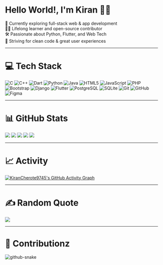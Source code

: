 
# Hello World!, I'm Kiran 👋🏼  
🛜 Currently exploring full-stack web & app development  
👨‍🎓 Lifelong learner and open-source contributor  
🛠️ Passionate about Python, Flutter, and Web Tech  
🎯 Striving for clean code & great user experiences  

---

# 💻 Tech Stack

![C](https://img.shields.io/badge/C-%2300599C.svg?style=for-the-badge&logo=c&logoColor=white)
![C++](https://img.shields.io/badge/C++-%2300599C.svg?style=for-the-badge&logo=c%2B%2B&logoColor=white)
![Dart](https://img.shields.io/badge/Dart-%230175C2.svg?style=for-the-badge&logo=dart&logoColor=white)
![Python](https://img.shields.io/badge/Python-3670A0?style=for-the-badge&logo=python&logoColor=ffdd54)
![Java](https://img.shields.io/badge/Java-%23ED8B00.svg?style=for-the-badge&logo=openjdk&logoColor=white)
![HTML5](https://img.shields.io/badge/HTML5-%23E34F26.svg?style=for-the-badge&logo=html5&logoColor=white)
![JavaScript](https://img.shields.io/badge/JavaScript-%23323330.svg?style=for-the-badge&logo=javascript&logoColor=%23F7DF1E)
![PHP](https://img.shields.io/badge/PHP-%23777BB4.svg?style=for-the-badge&logo=php&logoColor=white)
![Bootstrap](https://img.shields.io/badge/Bootstrap-%238511FA.svg?style=for-the-badge&logo=bootstrap&logoColor=white)
![Django](https://img.shields.io/badge/Django-%23092E20.svg?style=for-the-badge&logo=django&logoColor=white)
![Flutter](https://img.shields.io/badge/Flutter-%2302569B.svg?style=for-the-badge&logo=Flutter&logoColor=white)
![PostgreSQL](https://img.shields.io/badge/PostgreSQL-%23316192.svg?style=for-the-badge&logo=postgresql&logoColor=white)
![SQLite](https://img.shields.io/badge/SQLite-%2307405e.svg?style=for-the-badge&logo=sqlite&logoColor=white)
![Git](https://img.shields.io/badge/Git-%23F05033.svg?style=for-the-badge&logo=git&logoColor=white)
![GitHub](https://img.shields.io/badge/GitHub-%23121011.svg?style=for-the-badge&logo=github&logoColor=white)
![Figma](https://img.shields.io/badge/Figma-%23F24E1E.svg?style=for-the-badge&logo=figma&logoColor=white)

---

# 📊 GitHub Stats

![](https://github-readme-stats.vercel.app/api?username=KiranCherote9745&theme=chartreuse-dark&hide_border=false&include_all_commits=true&count_private=true)
![](https://github-readme-streak-stats.herokuapp.com/?user=KiranCherote9745&theme=chartreuse-dark&hide_border=false)
![](https://github-contributor-stats.vercel.app/api?username=KiranCherote9745&limit=5&theme=chartreuse-dark&combine_all_yearly_contributions=true)
![](https://github-readme-stats.vercel.app/api/top-langs/?username=KiranCherote9745&theme=chartreuse-dark&hide_border=false&layout=compact)
[![](https://visitcount.itsvg.in/api?id=KiranCherote9745&icon=2&color=3)](https://visitcount.itsvg.in)

---
# 📈 Activity

[![KiranCherote9745's GitHub Activity Graph](https://github-readme-activity-graph.cyclic.app/graph?username=KiranCherote9745&bg_color=0d1117&color=7fff00&line=7fff00&point=ffffff&area=true&hide_border=true)](https://github.com/Ashutosh00710/github-readme-activity-graph)

---

# ✍️ Random Quote

![](https://quotes-github-readme.vercel.app/api?type=horizontal&theme=chartreuse-dark)

---
# 🐍 Contributionz 

<picture>
  <source media="(prefers-color-scheme: dark)" srcset="https://raw.githubusercontent.com/KiranCherote9745/KiranCherote9745/output/github-snake-dark.svg" />
  <source media="(prefers-color-scheme: light)" srcset="https://raw.githubusercontent.com/KiranCherote9745/KiranCherote9745/output/github-snake.svg" />
  <img alt="github-snake" src="https://raw.githubusercontent.com/KiranCherote9745/KiranCherote9745/output/github-snake.svg" />
</picture>
